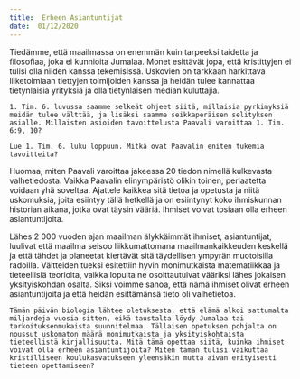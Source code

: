 ```yaml
---
title:  Erheen Asiantuntijat
date:  01/12/2020
---
```


Tiedämme, että maailmassa on enemmän kuin tarpeeksi taidetta ja filosofiaa, joka ei kunnioita Jumalaa. Monet esittävät jopa, että kristittyjen ei tulisi olla niiden kanssa tekemisissä. Uskovien on tarkkaan harkittava liiketoimiaan tiettyjen toimijoiden kanssa ja heidän tulee kannattaa tietynlaisia yrityksiä ja olla tietynlaisen median kuluttajia.

`1. Tim. 6. luvussa saamme selkeät ohjeet siitä, millaisia pyrkimyksiä meidän tulee välttää, ja lisäksi saamme seikkaperäisen selityksen asialle. Millaisten asioiden tavoittelusta Paavali varoittaa 1. Tim. 6:9, 10?`

`Lue 1. Tim. 6. luku loppuun. Mitkä ovat Paavalin eniten tukemia tavoitteita?`

Huomaa, miten Paavali varoittaa jakeessa 20 tiedon nimellä kulkevasta valhetiedosta. Vaikka Paavalin elinympäristö olikin toinen, periaatetta voidaan yhä soveltaa. Ajattele kaikkea sitä tietoa ja opetusta ja niitä uskomuksia, joita esiintyy tällä hetkellä ja on esiintynyt koko ihmiskunnan historian aikana, jotka ovat täysin vääriä. Ihmiset voivat tosiaan olla erheen asiantuntijoita.

Lähes 2 000 vuoden ajan maailman älykkäimmät ihmiset, asiantuntijat, luulivat että maailma seisoo liikkumattomana maailmankaikkeuden keskellä ja että tähdet ja planeetat kiertävät sitä täydellisen ympyrän muotoisilla radoilla. Väitteiden tueksi esitettiin hyvin monimutkaista matematiikkaa ja tieteellisiä teorioita, vaikka lopulta ne osoittautuivat vääriksi lähes jokaisen yksityiskohdan osalta. Siksi voimme sanoa, että nämä ihmiset olivat erheen asiantuntijoita ja että heidän esittämänsä tieto oli valhetietoa.

`Tämän päivän biologia lähtee oletuksesta, että elämä alkoi sattumalta miljardeja vuosia sitten, eikä taustalta löydy Jumalaa tai tarkoituksenmukaista suunnitelmaa. Tällaisen opetuksen pohjalta on noussut uskomaton määrä monimutkaista ja yksityiskohtaista tieteellistä kirjallisuutta. Mitä tämä opettaa siitä, kuinka ihmiset voivat olla erheen asiantuntijoita? Miten tämän tulisi vaikuttaa kristilliseen koulukasvatukseen yleensäkin mutta aivan erityisesti tieteen opettamiseen?`
